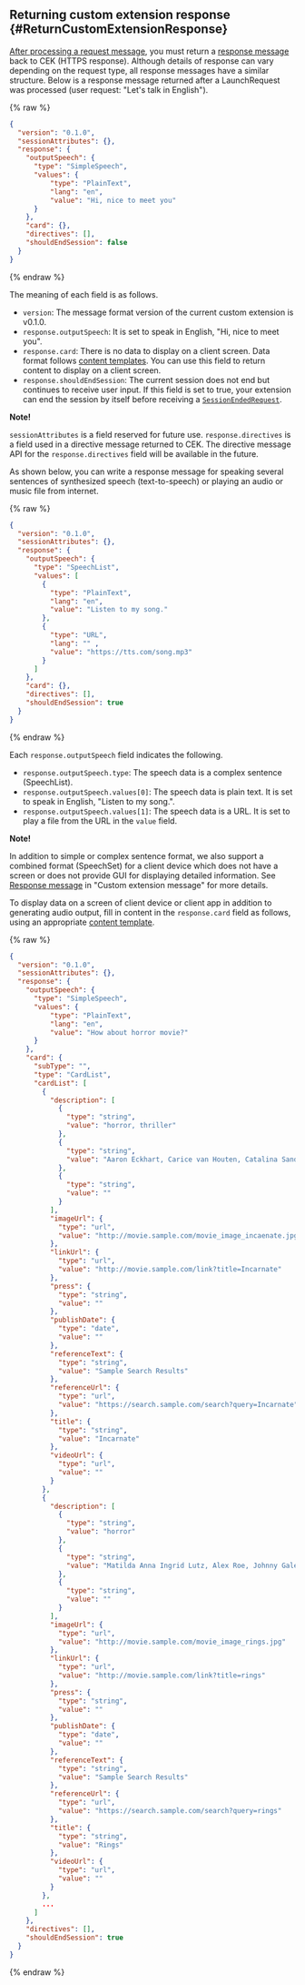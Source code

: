 ## Returning custom extension response {#ReturnCustomExtensionResponse}
[After processing a request message](#HandleCustomExtensionRequest), you must return a [response message](/CEK/References/CEK_API.md#CustomExtResponseMessage) back to CEK (HTTPS response). Although details of response can vary depending on the request type, all response messages have a similar structure. Below is a response message returned after a LaunchRequest was processed (user request: "Let's talk in English").

{% raw %}

```json
{
  "version": "0.1.0",
  "sessionAttributes": {},
  "response": {
    "outputSpeech": {
      "type": "SimpleSpeech",
      "values": {
          "type": "PlainText",
          "lang": "en",
          "value": "Hi, nice to meet you"
      }
    },
    "card": {},
    "directives": [],
    "shouldEndSession": false
  }
}
```

{% endraw %}

The meaning of each field is as follows.

* `version`: The message format version of the current custom extension is v0.1.0.
* `response.outputSpeech`: It is set to speak in English, "Hi, nice to meet you".
* `response.card`: There is no data to display on a client screen. Data format follows [content templates](/CIC/References/Content_Templates.md). You can use this field to return content to display on a client screen.
* `response.shouldEndSession`: The current session does not end
 but continues to receive user input. If this field is set to true, your extension can end the session by itself before receiving a [`SessionEndedRequest`](#HandleSessionEndedRequest).

<div class="note">
  <p><strong>Note!</strong></p>
  <p><code>sessionAttributes</code> is a field reserved for future use. <code>response.directives</code> is a field used in a directive message returned to CEK. The directive message API for the <code>response.directives</code> field will be available in the future.</p>
</div>

As shown below, you can write a response message for speaking several sentences of synthesized speech (text-to-speech) or playing an audio or music file from internet.

{% raw %}

```json
{
  "version": "0.1.0",
  "sessionAttributes": {},
  "response": {
    "outputSpeech": {
      "type": "SpeechList",
      "values": [
        {
          "type": "PlainText",
          "lang": "en",
          "value": "Listen to my song."
        },
        {
          "type": "URL",
          "lang": "" ,
          "value": "https://tts.com/song.mp3"
        }
      ]
    },
    "card": {},
    "directives": [],
    "shouldEndSession": true
  }
}
```

{% endraw %}

Each `response.outputSpeech` field indicates the following.

* `response.outputSpeech.type`: The speech data is a complex sentence (SpeechList).
* `response.outputSpeech.values[0]`: The speech data is plain text. It is set to speak in English, "Listen to my song.".
* `response.outputSpeech.values[1]`: The speech data is a URL. It is set to play a file from the URL in the `value` field.

<div class="note">
  <p><strong>Note!</strong></p>
  <p>In addition to simple or complex sentence format, we also support a combined format (SpeechSet) for a client device which does not have a screen or does not provide GUI for displaying detailed information. See <a href="/CEK/References/CEK_API.md#CustomExtResponseMessage">Response message</a> in "Custom extension message" for more details.</p>
</div>

To display data on a screen of client device or client app in addition to generating audio output, fill in content in the `response.card` field as follows, using an appropriate [content template](/CIC/References/Content_Templates.md).

{% raw %}

```json
{
  "version": "0.1.0",
  "sessionAttributes": {},
  "response": {
    "outputSpeech": {
      "type": "SimpleSpeech",
      "values": {
          "type": "PlainText",
          "lang": "en",
          "value": "How about horror movie?"
      }
    },
    "card": {
      "subType": "",
      "type": "CardList",
      "cardList": [
        {
          "description": [
            {
              "type": "string",
              "value": "horror, thriller"
            },
            {
              "type": "string",
              "value": "Aaron Eckhart, Carice van Houten, Catalina Sandino Moreno"
            },
            {
              "type": "string",
              "value": ""
            }
          ],
          "imageUrl": {
            "type": "url",
            "value": "http://movie.sample.com/movie_image_incaenate.jpg"
          },
          "linkUrl": {
            "type": "url",
            "value": "http://movie.sample.com/link?title=Incarnate"
          },
          "press": {
            "type": "string",
            "value": ""
          },
          "publishDate": {
            "type": "date",
            "value": ""
          },
          "referenceText": {
            "type": "string",
            "value": "Sample Search Results"
          },
          "referenceUrl": {
            "type": "url",
            "value": "https://search.sample.com/search?query=Incarnate"
          },
          "title": {
            "type": "string",
            "value": "Incarnate"
          },
          "videoUrl": {
            "type": "url",
            "value": ""
          }
        },
        {
          "description": [
            {
              "type": "string",
              "value": "horror"
            },
            {
              "type": "string",
              "value": "Matilda Anna Ingrid Lutz, Alex Roe, Johnny Galecki"
            },
            {
              "type": "string",
              "value": ""
            }
          ],
          "imageUrl": {
            "type": "url",
            "value": "http://movie.sample.com/movie_image_rings.jpg"
          },
          "linkUrl": {
            "type": "url",
            "value": "http://movie.sample.com/link?title=rings"
          },
          "press": {
            "type": "string",
            "value": ""
          },
          "publishDate": {
            "type": "date",
            "value": ""
          },
          "referenceText": {
            "type": "string",
            "value": "Sample Search Results"
          },
          "referenceUrl": {
            "type": "url",
            "value": "https://search.sample.com/search?query=rings"
          },
          "title": {
            "type": "string",
            "value": "Rings"
          },
          "videoUrl": {
            "type": "url",
            "value": ""
          }
        },
        ...
      ]
    },
    "directives": [],
    "shouldEndSession": true
  }
}
```

{% endraw %}
